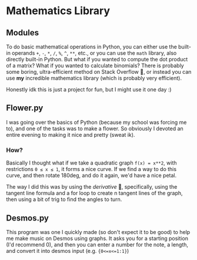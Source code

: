 # Mathematics Library
## Modules
To do basic mathematical operations in Python, you can either use the built-in operands `+`, `-`, `*`, `/`, `%`, `^`, `**`, etc., or you can use the `math` library, also directly built-in Python.
But what if you wanted to compute the dot product of a matrix? What if you wanted to calculate binomials?
There is probably some boring, ultra-efficient method on Stack Overflow 🥱, or instead you can use **my** incredible mathematics library (which is probably very efficient).

Honestly idk this is just a project for fun, but I might use it one day :)

## Flower.py
I was going over the basics of Python (because my school was forcing me to), and one of the tasks was to make a flower.
So obviously I devoted an entire evening to making it nice and pretty (sweat ik).
### How?
Basically I thought what if we take a quadratic graph `f(x) = x**2`, with restrictions `0 ≤ x ≤ 1`, it forms a nice curve.
If we find a way to do this curve, and then rotate 180deg, and do it again, we'd have a nice petal.

The way I did this was by using the *derivative* 🎉, specifically, using the tangent line formula and a for loop to create n tangent lines of the graph, then using a bit of trig to find the angles to turn.

## Desmos.py
This program was one I quickly made (so don't expect it to be good) to help me make music on Desmos using graphs.
It asks you for a starting position (I'd recommend 0), and then you can enter a number for the note, a length, and convert it into desmos input (e.g. `{0<=x<=1:1}`)
